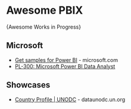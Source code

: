 # Awesome PBIX
{Awesome Works in Progress}


## Microsoft
* [Get samples for Power BI](https://learn.microsoft.com/en-us/power-bi/create-reports/sample-datasets) - microsoft.com
* [PL-300: Microsoft Power BI Data Analyst](https://github.com/MicrosoftLearning/PL-300-Microsoft-Power-BI-Data-Analyst)


## Showcases
* [Country Profile | UNODC](https://dataunodc.un.org/content/country-list) - dataunodc.un.org
